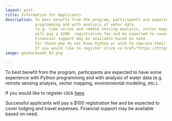 ```yaml
---
layout: post
title: Information for Applicants
description: To best benefit from the program, participants are expected to have some experience with Python
             programming and with analysis of water data
             (e.g. time series and remote sensing analysis, vector mapping, modeling, etc.). Successful applicants
             will pay a $100  registration fee and be expected to cover lodging and travel expenses.
             Financial support may be available based on need.
             For those who do not know Python or wish to improve their skills, we are organizing a <a href="http://escience.washington.edu/">Software Carpentry workshop Feb. 7-8, 2019 </a> on the University of Washington campus. We will also provide guidance to participants who wish to learn Python through self-guided study. There are no registration fees for this event.
             If you would like to register click <a href="https://https://form.jotform.com/82396990821165/">here</a> <br>.
image: geohackweek_01.png

---
```

To best benefit from the program, participants are expected to have some experience with Python
programming and with analysis of water data
(e.g. remote sensing analysis, vector mapping, environmental modeling, etc.).

If you would like to register click [here](https://form.jotform.com/82396990821165).

Successful applicants will pay a $100 registration fee and be expected to cover lodging and travel expenses. Financial support may be available based on need.

